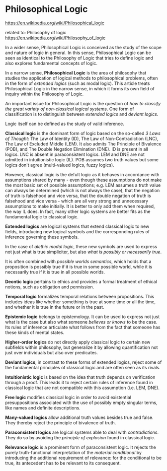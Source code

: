 # Philosophical Logic

https://en.wikipedia.org/wiki/Philosophical_logic

related to: Philosophy of logic
https://en.wikipedia.org/wiki/Philosophy_of_logic


In a wider sense, Philosophical Logic is conceived as the study of the scope and nature of logic in general. In this sense, Philosophical Logic can be seen as identical to the Philosophy of Logic that tries to define logic and also explores fundamental concepts of logic.

In a narrow sense, **Philosophical Logic** is the area of philosophy that studies the application of logical methods to philosophical problems, often in the form of *extended logics* (such as modal logic). This article treats Philosophical Logic in the narrow sense, in which it forms its own field of inquiry within the Philosophy of Logic.

An important issue for Philosophical Logic is the question of *how to classify the great variety of non-classical logical systems*. One form of classification is to distinguish between *extended logics* and *deviant logics*.

Logic itself can be defined as the study of valid inference.

**Classical logic** is the dominant form of logic based on the so-called *3 Laws of Thought*: The Law of Identity (ID), The Law of Non-Contradiction (LNC), The Law of Excluded Middle (LEM). It also admits The Principle of Bivalence (POB), and The Double Negation Elimination (DNE). ID is present in all logics. LNC is absent in paraconsistent logics. LEM and DNE are not admitted in intuitionistic logic (IL). POB assumes two truth values but some logics don't agree (multi-valued logics, fuzzy logics).

However, classical logic is the defult logic as it behaves in accordance with assumptions shared by many - even though these assumptions do not make the most basic set of possible assumptions; e.g. LEM assumes a truth value can always be determined (which is not always the case), that the negation of truth is falsehood and vice versa, that the double negation of truth is falsehood and vice versa - which are all very strong and unnecessary assumptions to make initially. It is better to only add them when required, the way IL does. In fact, many other logic systems are better fits as the fundamental logic to classical logic.

**Extended logics** are logical systems that extend classical logic to new fields, introducing new logical symbols and the corresponding rules of inference governing these symbols.

In the case of *alethic modal logic*, these new symbols are used to express not just what is true simpliciter, but also *what is possibly or necessarily true*.

It is often combined with *possible worlds semantics*, which holds that a proposition is possibly true if it is true in some possible world, while it is necessarily true if it is true in all possible worlds.

**Deontic logic** pertains to ethics and provides a formal treatment of ethical notions, such as obligation and permission.

**Temporal logic** formalizes temporal relations between propositions. This includes ideas like whether something is true at some time or all the time, and whether it is true in the future or in the past.

**Epistemic logic** belongs to epistemology. It can be used to express not just what is the case but also what someone *believes or knows* to be the case. Its rules of inference articulate what follows from the fact that someone has these kinds of mental states.

**Higher-order logics** do not directly apply classical logic to certain new subfields within philosophy, but generalize it by allowing quantification not just over individuals but also over predicates.



**Deviant logics**, in contrast to these forms of extended logics, reject some of the fundamental principles of classical logic and are often seen as its rivals.

**Intuitionistic logic** is based on the idea that truth depends on verification through a proof. This leads it to reject certain rules of inference found in classical logic that are not compatible with this assumption (i.e. LEM, DNE).

**Free logic** modifies classical logic in order to avoid existential presuppositions associated with the use of possibly empty singular terms, like names and definite descriptions.

**Many-valued logics** allow additional truth values besides true and false. They thereby reject the principle of bivalence of truth.

**Paraconsistent logics** are logical systems able to deal with *contradictions*. They do so by avoiding the *principle of explosion* found in classical logic.

**Relevance logic** is a prominent form of paraconsistent logic. It rejects the purely truth-functional interpretation of the *material conditional* by introducing the additional requirement of relevance: for the conditional to be true, its antecedent has to be relevant to its consequent.
